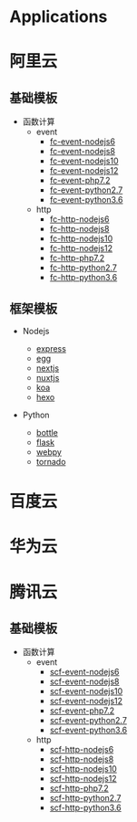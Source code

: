 # Applications

# 阿里云

## 基础模板

- 函数计算
    - event
        - [fc-event-nodejs6](alibaba/fc-event-nodejs6)
        - [fc-event-nodejs8](alibaba/fc-event-nodejs8)
        - [fc-event-nodejs10](alibaba/fc-event-nodejs10)
        - [fc-event-nodejs12](alibaba/fc-event-nodejs12)
        - [fc-event-php7.2](alibaba/fc-event-php7)
        - [fc-event-python2.7](alibaba/fc-event-python2.7)
        - [fc-event-python3.6](alibaba/fc-event-python3.6)
    - http
        - [fc-http-nodejs6](alibaba/fc-http-nodejs6)
        - [fc-http-nodejs8](alibaba/fc-http-nodejs8)
        - [fc-http-nodejs10](alibaba/fc-http-nodejs10)
        - [fc-http-nodejs12](alibaba/fc-http-nodejs12)
        - [fc-http-php7.2](alibaba/fc-http-php7)
        - [fc-http-python2.7](alibaba/fc-http-python2.7)
        - [fc-http-python3.6](alibaba/fc-http-python3.6)

## 框架模板

- Nodejs
    - [express](alibaba/express)
    - [egg](alibaba/egg)
    - [nextjs](alibaba/nextjs)
    - [nuxtjs](alibaba/nuxtjs)
    - [koa](alibaba/koa)
    - [hexo](alibaba/hexo)

- Python
    - [bottle](alibaba/bottle)
    - [flask](alibaba/flask)
    - [webpy](alibaba/webpy)
    - [tornado](alibaba/tornado)

# 百度云

# 华为云

# 腾讯云

## 基础模板

- 函数计算
    - event
        - [scf-event-nodejs6](alibaba/scf-event-nodejs6)
        - [scf-event-nodejs8](alibaba/scf-event-nodejs8)
        - [scf-event-nodejs10](alibaba/scf-event-nodejs10)
        - [scf-event-nodejs12](alibaba/scf-event-nodejs12)
        - [scf-event-php7.2](alibaba/scf-event-php7)
        - [scf-event-python2.7](alibaba/scf-event-python2.7)
        - [scf-event-python3.6](alibaba/scf-event-python3.6)
    - http
        - [scf-http-nodejs6](alibaba/scf-http-nodejs6)
        - [scf-http-nodejs8](alibaba/scf-http-nodejs8)
        - [scf-http-nodejs10](alibaba/scf-http-nodejs10)
        - [scf-http-nodejs12](alibaba/scf-http-nodejs12)
        - [scf-http-php7.2](alibaba/scf-http-php7)
        - [scf-http-python2.7](alibaba/scf-http-python2.7)
        - [scf-http-python3.6](alibaba/scf-http-python3.6)